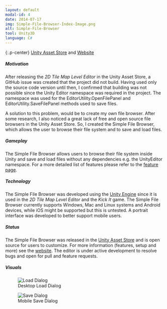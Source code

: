 ```yaml
---
layout: default
modal-id: 4
date: 2014-07-17
img: Simple-File-Browser-Index-Image.png
alt: Simple-File-Browser
tool: Unity3D
language: C#
---
```


{:.p-center}
[Unity Asset Store][asset-store] and [Website][website]

##### Motivation

After releasing the _2D Tile Map Level Editor_ in the Unity Asset Store, a GitHub issue was created that the project did not build. Having used only the source code version until then, I confirmed that building was not possible since the Unity Editor namespace was required in the project. The namespace was used for the EditorUtility.OpenFilePanel and EditorUtility.SaveFilePanel methods used to save files.

A solution to this problem, would be to create my own file browser. After some research, I also noticed a great lack of free and open source file browsers in the Unity Asset Store. So, I created the Simple File Browser, which allows the user to browse their file system and to save and load files. 

##### Gameplay

The Simple File Browser allows users to browse their file system inside Unity and save and load files without any dependencies e.g. the UnityEditor namespace. For a more detailed list of features please refer to the [feature page][feature-page].

##### Technology

The Simple File Browser was developed using the [Unity Engine][unity-3d] since it is used in the _2D Tile Map Level Editor_ and the _Kick It_ game. The Simple File Browser currently supports Windows, Mac and Linux systems and Android devices, while iOS might be supported but this is untested. A portrait interface was developed to better support mobile users. 

##### Status

The Simple File Browser was released in the [Unity Asset Store][asset-store] and is open source for users to customize. For more information (features, setup and more) see the [website][website]. The editor is under active development to resolve bugs and open for pull and feature requests.

##### Visuals

<DIV class="figure-block">
    <figure class="center-image">
        <img src="{{site.baseurl}}/assets/images/simple_file_browser/Load.png" class="img-responsive img-centered" alt="Load Dialog"/>
        <figcaption>Desktop Load Dialog</figcaption>
    </figure>
    <figure class="center-image">
        <img src="{{site.baseurl}}/assets/images/simple_file_browser/Save.png" class="img-responsive img-centered" alt="Save Dialog"/>
        <figcaption>Mobile Save Dialog</figcaption>
    </figure>
</DIV>


[asset-store]: https://assetstore.unity.com/packages/tools/input-management/simple-file-browser-98451
[website]: https://gracesgames.github.io/SimpleFileBrowser/
[feature-page]: https://gracesgames.github.io/SimpleFileBrowser/features/
[unity-3d]: https://unity3d.com/unity
